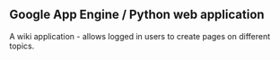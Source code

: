 ## Google App Engine / Python web application

A wiki application - allows logged in users to create pages on different topics.